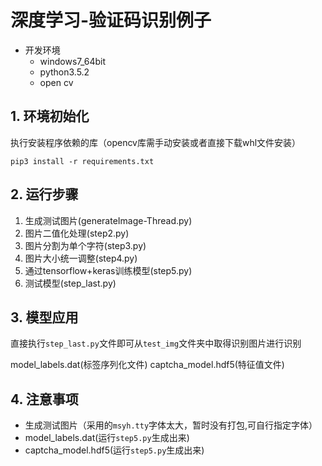 # 深度学习-验证码识别例子

* 开发环境  
    * windows7_64bit 
    * python3.5.2
    * open cv


## 1. 环境初始化
执行安装程序依赖的库（opencv库需手动安装或者直接下载whl文件安装）


    pip3 install -r requirements.txt

## 2. 运行步骤
1. 生成测试图片(generateImage-Thread.py)
2. 图片二值化处理(step2.py)
3. 图片分割为单个字符(step3.py)
4. 图片大小统一调整(step4.py)
5. 通过tensorflow+keras训练模型(step5.py)
6. 测试模型(step_last.py)

## 3. 模型应用

直接执行`step_last.py`文件即可从`test_img`文件夹中取得识别图片进行识别

model_labels.dat(标签序列化文件)
captcha_model.hdf5(特征值文件)

## 4. 注意事项

* 生成测试图片（采用的`msyh.tty`字体太大，暂时没有打包,可自行指定字体）
* model_labels.dat(运行`step5.py`生成出来)
* captcha_model.hdf5(运行`step5.py`生成出来)
